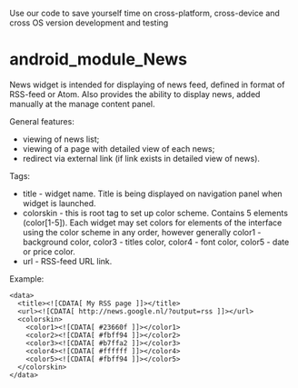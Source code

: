 Use our code to save yourself time on cross-platform, cross-device and cross OS version development and testing
# android_module_News
News widget is intended for displaying of news feed, defined in format of RSS-feed or Atom. Also provides the ability to display news, added manually at the manage content panel.

General features:

- viewing of news list;
- viewing of a page with detailed view of each news;
- redirect via external link (if link exists in detailed view of news).

Tags:

- title - widget name. Title is being displayed on navigation panel when widget is launched.
- colorskin - this is root tag to set up color scheme. Contains 5 elements (color[1-5]). Each widget may set colors for elements of the interface using the color scheme in any order, however generally color1 - background color, color3 - titles color, color4 - font color, color5 - date or price color.
- url - RSS-feed URL link.

Example:


    <data>
      <title><![CDATA[ My RSS page ]]></title>
      <url><![CDATA[ http://news.google.nl/?output=rss ]]></url>
      <colorskin>
        <color1><![CDATA[ #23660f ]]></color1>
        <color2><![CDATA[ #fbff94 ]]></color2>
        <color3><![CDATA[ #b7ffa2 ]]></color3>
        <color4><![CDATA[ #ffffff ]]></color4>
        <color5><![CDATA[ #fbff94 ]]></color5>
      </colorskin>
    </data>
